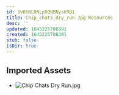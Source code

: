 ```yaml
---
id: 3vD6NL0NLpOQNBNyshRB1
title: Chip_chats_dry_run Jpg Resources
desc: ''
updated: 1645225706391
created: 1645225706391
stub: false
isDir: true
---
```

## Imported Assets
- ![Chip Chats Dry Run.jpg](/assets/chip-chats-dry-run.jpg)
